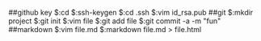 ##github key
    $:cd
    $:ssh-keygen
    $:cd .ssh
    $:vim id_rsa.pub
##git
    $:mkdir project
    $:git init
    $:vim file
    $:git add file
    $:git commit -a -m "fun"
##markdown
    $:vim file.md
    $:markdown file.md > file.html

